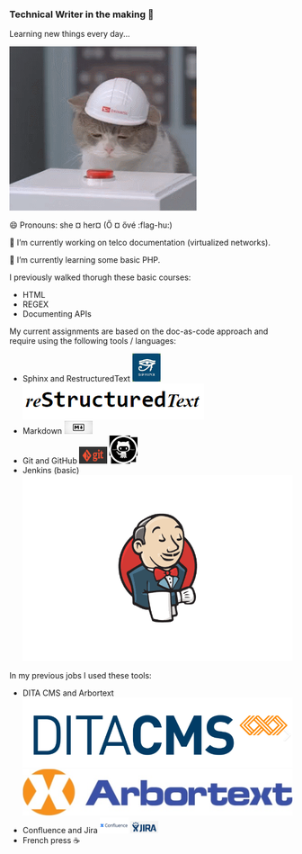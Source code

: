 ### Technical Writer in the making 👋

Learning new things every day...

<img src="https://github.com/xzsuzsi/xzsuzsi/blob/main/img/cat-pressing-red-button.gif">



😄 Pronouns: she ¤ her¤   (Ő ¤ ővé :flag-hu:)

🔭 I’m currently working on telco documentation (virtualized networks).

🌱 I’m currently learning some basic PHP.

I previously walked thorugh these basic courses:

- HTML
- REGEX
- Documenting APIs

My current assignments are based on the doc-as-code approach and require using the following tools / languages:

- Sphinx and RestructuredText <img src="https://github.com/xzsuzsi/xzsuzsi/blob/main/img/sphinx_logo.jpeg" width="50px"> <img src="https://github.com/xzsuzsi/xzsuzsi/blob/main/img/rst_logo.png">
- Markdown <img src="https://github.com/xzsuzsi/xzsuzsi/blob/main/img/markdown_logo.jpg" width="50px">
- Git and GitHub <img src="https://github.com/xzsuzsi/xzsuzsi/blob/main/img/git_logo.png" width="50px"> <img src="https://github.com/xzsuzsi/xzsuzsi/blob/main/img/github_logo.jpg" width="50px">
- Jenkins (basic) <img src="https://github.com/xzsuzsi/xzsuzsi/blob/main/img/jenkins_logo.png">

In my previous jobs I used these tools:

- DITA CMS and Arbortext <img src="https://github.com/xzsuzsi/xzsuzsi/blob/main/img/ditacms_logo.png"> <img src="https://github.com/xzsuzsi/xzsuzsi/blob/main/img/arbortext_logo.png">
- Confluence and Jira <img src="https://github.com/xzsuzsi/xzsuzsi/blob/main/img/confluence_logo.png" width="50px"> <img src="https://github.com/xzsuzsi/xzsuzsi/blob/main/img/jira_logo.png" width="50px">
- French press :coffee:
